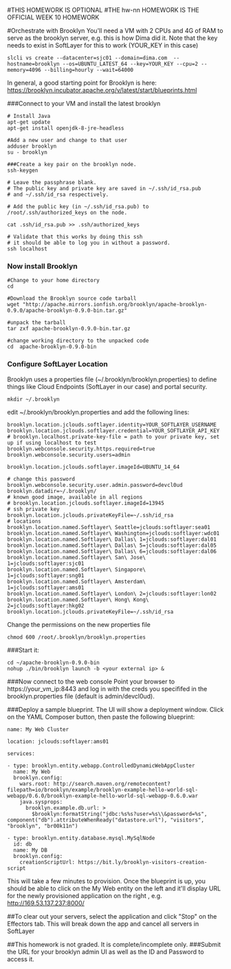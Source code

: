 #THIS HOMEWORK IS OPTIONAL
#THE hw-nn HOMEWORK IS THE OFFICIAL WEEK 10 HOMEWORK

#Orchestrate with Brooklyn
You'll need a VM with 2 CPUs and 4G of RAM to serve as the brooklyn server, e.g. this is how Dima did it.  Note that the key needs to exist in SoftLayer for this to work (YOUR_KEY in this case)

    slcli vs create --datacenter=sjc01 --domain=dima.com  --hostname=brooklyn --os=UBUNTU_LATEST_64 --key=YOUR_KEY --cpu=2 --memory=4096 --billing=hourly --wait=64000


In general, a good starting point for Brooklyn is here:
https://brooklyn.incubator.apache.org/v/latest/start/blueprints.html

###Connect to your VM and install the latest brooklyn


    # Install Java
    apt-get update
    apt-get install openjdk-8-jre-headless

    #Add a new user and change to that user
    adduser brooklyn
    su - brooklyn
    
    ###Create a key pair on the brooklyn node.
    ssh-keygen
    
    # Leave the passphrase blank.
    # The public key and private key are saved in ~/.ssh/id_rsa.pub 
    # and ~/.ssh/id_rsa respectively.

    # Add the public key (in ~/.ssh/id_rsa.pub) to /root/.ssh/authorized_keys on the node.
    
    cat .ssh/id_rsa.pub >> .ssh/authorized_keys

    # Validate that this works by doing this ssh
    # it should be able to log you in without a password.
    ssh localhost

    
    
### Now install Brooklyn

    #Change to your home directory
    cd

    #Download the Brooklyn source code tarball
    wget "http://apache.mirrors.ionfish.org/brooklyn/apache-brooklyn-0.9.0/apache-brooklyn-0.9.0-bin.tar.gz"

    #unpack the tarball
    tar zxf apache-brooklyn-0.9.0-bin.tar.gz

    #change working directory to the unpacked code
    cd  apache-brooklyn-0.9.0-bin

    
### Configure SoftLayer Location
Brooklyn uses a properties file (~/.brooklyn/brooklyn.properties) to define things like Cloud Endpoints (SoftLayer in our case) and portal security.

    mkdir ~/.brooklyn
edit ~/.brooklyn/brooklyn.properties  and add the following lines:

    brooklyn.location.jclouds.softlayer.identity=YOUR_SOFTLAYER_USERNAME
    brooklyn.location.jclouds.softlayer.credential=YOUR_SOFTLAYER_API_KEY
    # brooklyn.localhost.private-key-file = path to your private key, set up if using localhost to test
    brooklyn.webconsole.security.https.required=true
    brooklyn.webconsole.security.users=admin

    brooklyn.location.jclouds.softlayer.imageId=UBUNTU_14_64

    # change this password
    brooklyn.webconsole.security.user.admin.password=devcl0ud
    brooklyn.datadir=~/.brooklyn/
    # known good image, available in all regions
    # brooklyn.location.jclouds.softlayer.imageId=13945
    # ssh private key
    brooklyn.location.jclouds.privateKeyFile=~/.ssh/id_rsa
    # locations
    brooklyn.location.named.Softlayer\ Seattle=jclouds:softlayer:sea01
    brooklyn.location.named.Softlayer\ Washington=jclouds:softlayer:wdc01
    brooklyn.location.named.Softlayer\ Dallas\ 1=jclouds:softlayer:dal01
    brooklyn.location.named.Softlayer\ Dallas\ 5=jclouds:softlayer:dal05
    brooklyn.location.named.Softlayer\ Dallas\ 6=jclouds:softlayer:dal06
    brooklyn.location.named.Softlayer\ San\ Jose\ 1=jclouds:softlayer:sjc01
    brooklyn.location.named.Softlayer\ Singapore\ 1=jclouds:softlayer:sng01
    brooklyn.location.named.Softlayer\ Amsterdam\ 1=jclouds:softlayer:ams01
    brooklyn.location.named.Softlayer\ London\ 2=jclouds:softlayer:lon02
    brooklyn.location.named.Softlayer\ Hong\ Kong\ 2=jclouds:softlayer:hkg02
    brooklyn.location.jclouds.privateKeyFile=~/.ssh/id_rsa



Change the permissions on the new properties file

    chmod 600 /root/.brooklyn/brooklyn.properties


###Start it:

    cd ~/apache-brooklyn-0.9.0-bin
    nohup ./bin/brooklyn launch -b <your external ip> &


###Now connect to the web console
Point your browser to https://your_vm_ip:8443 and log in with the creds you specififed in the brooklyn.properties file (default is admin/devcl0ud).

###Deploy a sample blueprint.
The UI will show a deployment window. Click on the YAML Composer button, then paste the following blueprint:

    name: My Web Cluster

    location: jclouds:softlayer:ams01

    services:

    - type: brooklyn.entity.webapp.ControlledDynamicWebAppCluster
      name: My Web
      brooklyn.config:
        wars.root: http://search.maven.org/remotecontent?filepath=io/brooklyn/example/brooklyn-example-hello-world-sql-webapp/0.6.0/brooklyn-example-hello-world-sql-webapp-0.6.0.war
        java.sysprops:
          brooklyn.example.db.url: >
            $brooklyn:formatString("jdbc:%s%s?user=%s\\&password=%s", component("db").attributeWhenReady("datastore.url"), "visitors", "brooklyn", "br00k11n")

    - type: brooklyn.entity.database.mysql.MySqlNode
      id: db
      name: My DB
      brooklyn.config:
        creationScriptUrl: https://bit.ly/brooklyn-visitors-creation-script

This will take a few minutes to provision.  Once the blueprint is up, you should be able to click on the My Web entity on the left and it'll display URL for the newly provisioned application on the right , e.g.
http://169.53.137.237:8000/

##To clear out your servers, select the application and click "Stop" on the Effectors tab. This will break down the app and cancel all servers in SoftLayer

##This homework is not graded. It is complete/incomplete only.
###Submit the URL for your brooklyn admin UI as well as the ID and Password to access it.
